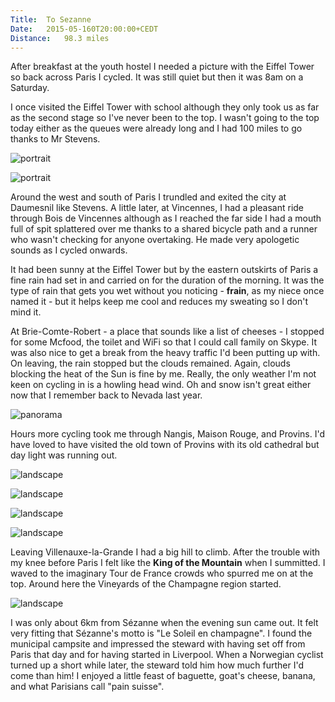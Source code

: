 ```yaml
---
Title:	To Sezanne
Date:	2015-05-160T20:00:00+CEDT
Distance:	98.3 miles
---
```


After breakfast at the youth hostel I needed a picture with the Eiffel Tower so back across Paris I cycled. It was still quiet but then it was 8am on a Saturday.

I once visited the Eiffel Tower with school although they only took us as far as the second stage so I've never been to the top. I wasn't going to the top today either as the queues were already long and I had 100 miles to go thanks to Mr Stevens.

![portrait](https://farm6.staticflickr.com/5337/17763456695_fea3f74aec.jpg "La Tour Eiffel selfie")

![portrait](https://farm1.staticflickr.com/396/19455740271_18abc6f0d9.jpg "La Tour Eiffel")

Around the west and south of Paris I trundled and exited the city at Daumesnil like Stevens. A little later, at Vincennes, I had a pleasant ride through Bois de Vincennes although as I reached the far side I had a mouth full of spit splattered over me thanks to a shared bicycle path and a runner who wasn't checking for anyone overtaking. He made very apologetic sounds as I cycled onwards.

It had been sunny at the Eiffel Tower but by the eastern outskirts of Paris a fine rain had set in and carried on for the duration of the morning. It was the type of rain that gets you wet without you noticing - __frain__, as my niece once named it - but it helps keep me cool and reduces my sweating so I don't mind it.

At Brie-Comte-Robert - a place that sounds like a list of cheeses - I stopped for some Mcfood, the toilet and WiFi so that I could call family on Skype. It was also nice to get a break from the heavy traffic I'd been putting up with. On leaving, the rain stopped but the clouds remained. Again, clouds blocking the heat of the Sun is fine by me. Really, the only weather I'm not keen on cycling in is a howling head wind. Oh and snow isn't great either now that I remember back to Nevada last year.

![panorama](https://farm9.staticflickr.com/8873/17576719899_09b33f2ded_k_d.jpg "Grey skies")

Hours more cycling took me through Nangis, Maison Rouge, and Provins. I'd have loved to have visited the old town of Provins with its old cathedral but day light was running out.

![landscape](https://farm9.staticflickr.com/8718/17763631301_b82f15ed1d.jpg "Approaching Provins")

![landscape](https://farm6.staticflickr.com/5330/17763615921_3735e82f7b.jpg "Provins")

![landscape](https://farm9.staticflickr.com/8799/17760663352_c375e1c15d.jpg "French farm")

![landscape](https://farm6.staticflickr.com/5444/17760691332_b53b92605c.jpg "Villenauxe-la-Grande")

Leaving Villenauxe-la-Grande I had a big hill to climb. After the trouble with my knee before Paris I felt like the __King of the Mountain__ when I summitted. I waved to the imaginary Tour de France crowds who spurred me on at the top. Around here the Vineyards of the Champagne region started.

![landscape](https://farm4.staticflickr.com/3722/18830889173_646a49b962.jpg "Champagne")

I was only about 6km from S&eacute;zanne when the evening sun came out. It felt very fitting that S&eacute;zanne's motto is "Le Soleil en champagne". I found the municipal campsite and impressed the steward with having set off from Paris that day and for having started in Liverpool. When a Norwegian cyclist turned up a short while later, the steward told him how much further I'd come than him! I enjoyed a little feast of baguette, goat's cheese, banana, and what Parisians call "pain suisse".
